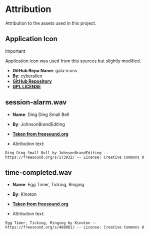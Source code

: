 # Attribution

Attribution to the assets used in this project.

## Application Icon

> [!IMPORTANT]
> Application icon was used from this sources but slightly modified.

- **GitHub Repo Name**: gala-icons
- **By**: cyberalien
- [**GitHub Repository**](https://github.com/cyberalien/gala-icons.git)
- [**GPL LICENSE**](https://github.com/cyberalien/gala-icons/blob/main/LICENSE)

## session-alarm.wav

- **Name**: Ding Ding Small Bell
- **By**: JohnsonBrandEditing
- [**Taken from freesound.org**](https://freesound.org/people/JohnsonBrandEditing/sounds/173932/)

- Attribution text:

``` text
Ding Ding Small Bell by JohnsonBrandEditing -- https://freesound.org/s/173932/ -- License: Creative Commons 0
```

## time-completed.wav

- **Name**: Egg Timer, Ticking, Ringing
- **By**: Kinoton
- [**Taken from freesound.org**](https://freesound.org/people/Kinoton/sounds/468081/)

- Attribution text:

``` text
Egg Timer, Ticking, Ringing by Kinoton -- https://freesound.org/s/468081/ -- License: Creative Commons 0
```
